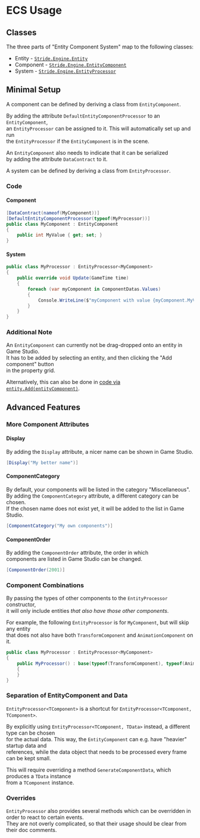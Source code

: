 # ECS Usage

## Classes

The three parts of "Entity Component System" map to the following classes:

- Entity - [`Stride.Engine.Entity`](https://doc.stride3d.net/latest/en/api/Stride.Engine.Entity.html)
- Component - [`Stride.Engine.EntityComponent`](https://doc.stride3d.net/latest/en/api/Stride.Engine.EntityComponent.html)
- System - [`Stride.Engine.EntityProcessor`](https://doc.stride3d.net/latest/en/api/Stride.Engine.EntityProcessor.html)


## Minimal Setup

A component can be defined by deriving a class from `EntityComponent`.

By adding the attribute `DefaultEntityComponentProcessor` to an `EntityComponent`,  
an `EntityProcessor` can be assigned to it. This will automatically set up and run  
the `EntityProcessor` if the `EntityComponent` is in the scene.

An `EntityComponent` also needs to indicate that it can be serialized  
by adding the attribute `DataContract` to it.

A system can be defined by deriving a class from `EntityProcessor`. 


### Code

#### Component
```csharp
[DataContract(nameof(MyComponent))]
[DefaultEntityComponentProcessor(typeof(MyProcessor))]
public class MyComponent : EntityComponent
{
    public int MyValue { get; set; }
}
```

#### System
```csharp
public class MyProcessor : EntityProcessor<MyComponent>
{
    public override void Update(GameTime time)
    {
        foreach (var myComponent in ComponentDatas.Values)
        {
            Console.WriteLine($"myComponent with value {myComponent.MyValue} at {time.Total.TotalSeconds}");
        }
    }
}
```

### Additional Note
An `EntityComponent` can currently not be drag-dropped onto an entity in Game Studio.  
It has to be added by selecting an entity, and then clicking the "Add component" button  
in the property grid.

Alternatively, this can also be done in [code via `entity.Add(entityComponent)`](https://doc.stride3d.net/latest/en/api/Stride.Engine.Entity.html#Stride_Engine_Entity_Add_Stride_Engine_EntityComponent_).


## Advanced Features

### More Component Attributes

#### Display
By adding the `Display` attribute, a nicer name can be shown in Game Studio.
```csharp
[Display("My better name")]
```

#### ComponentCategory
By default, your components will be listed in the category "Miscellaneous".  
By adding the `ComponentCategory` attribute, a different category can be chosen.  
If the chosen name does not exist yet, it will be added to the list in Game Studio.  
```csharp
[ComponentCategory("My own components")]
```

#### ComponentOrder
By adding the `ComponentOrder` attribute, the order in which  
components are listed in Game Studio can be changed.  
```csharp
[ComponentOrder(2001)]
```


### Component Combinations
By passing the types of other components to the `EntityProcessor` constructor,  
it will only include entities _that also have those other components_.

For example, the following `EntityProcessor` is for `MyComponent`, but will skip any entity  
that does not also have both `TransformComponent` and `AnimationComponent` on it.

```csharp
public class MyProcessor : EntityProcessor<MyComponent>
{
    public MyProcessor() : base(typeof(TransformComponent), typeof(AnimationComponent))
    {
    }
}
```


### Separation of EntityComponent and Data

`EntityProcessor<TComponent>` is a shortcut for `EntityProcessor<TComponent, TComponent>`.

By explicitly using `EntityProcessor<TComponent, TData>` instead, a different type can be chosen  
for the actual data. This way, the `EntityComponent` can e.g. have "heavier" startup data and  
references, while the data object that needs to be processed every frame can be kept small.

This will require overriding a method `GenerateComponentData`, which produces a `TData` instance  
from a `TComponent` instance.

### Overrides
`EntityProcessor` also provides several methods which can be overridden in order to react to certain events.  
They are not overly complicated, so that their usage should be clear from their doc comments. 

